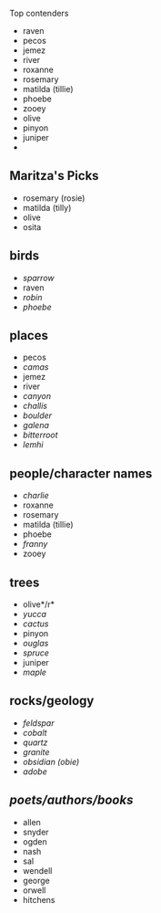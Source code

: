Top contenders
 * raven 
 * pecos
 * jemez 
 * river
 * roxanne
 * rosemary
 * matilda (tillie)
 * phoebe
 * zooey
 * olive
 * pinyon
 * juniper 
 * 
 
Maritza's Picks
-----------------
 * rosemary (rosie)
 * matilda (tilly)
 * olive
 * osita

birds
----------
 * *sparrow*
 * raven
 * *robin*
 * *phoebe*

places
-----------
 * pecos
 * *camas*
 * jemez
 * river
 * *canyon*
 * *challis*
 * *boulder*
 * *galena*
 * *bitterroot*
 * *lemhi*

people/character names
------------
 * *charlie*
 * roxanne
 * rosemary
 * matilda (tillie)
 * phoebe
 * *franny*
 * zooey

trees
----------
 * olive*/r*
 * *yucca*
 * *cactus*
 * pinyon
 * *ouglas*
 * *spruce*
 * juniper
 * *maple*
 
rocks/geology
-------------
 * *feldspar*
 * *cobalt*
 * *quartz*
 * *granite*
 * *obsidian (obie)*
 * *adobe*

*poets/authors/books*
-------------------
 * allen
 * snyder
 * ogden
 * nash
 * sal
 * wendell
 * george
 * orwell
 * hitchens

